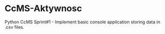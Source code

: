 # CcMS-Aktywnosc
Python CcMS
Sprint#1 - Implement basic console application storing data in .csv files.
